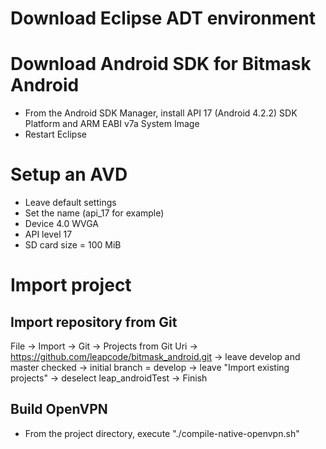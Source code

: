 # Download Eclipse ADT environment

# Download Android SDK for Bitmask Android

- From the Android SDK Manager, install API 17 (Android 4.2.2) SDK Platform and ARM EABI v7a System Image
- Restart Eclipse

# Setup an AVD

- Leave default settings
- Set the name (api_17 for example)
- Device 4.0 WVGA
- API level 17
- SD card size = 100 MiB

# Import project
## Import repository from Git

File -> Import -> Git -> Projects from Git
Uri -> https://github.com/leapcode/bitmask_android.git -> leave develop and master checked -> initial branch = develop -> leave "Import existing projects" -> deselect leap_androidTest -> Finish

## Build OpenVPN

- From the project directory, execute "./compile-native-openvpn.sh"
